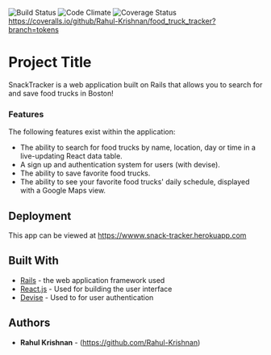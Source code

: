 ![Build Status](https://codeship.com/projects/a7726940-c94a-0134-a2a5-1ec64b81c5f8/status?branch=master)
![Code Climate](https://codeclimate.com/github/Rahul-Krishnan/food_truck_tracker.png)
![Coverage Status](https://coveralls.io/repos/github/Rahul-Krishnan/food_truck_tracker/badge.svg?branch=tokens) https://coveralls.io/github/Rahul-Krishnan/food_truck_tracker?branch=tokens

# Project Title

SnackTracker is a web application built on Rails that allows you to search for and save food trucks in Boston!

### Features

The following features exist within the application:

- The ability to search for food trucks by name, location, day or time in a live-updating React data table.
- A sign up and authentication system for users (with devise).
- The ability to save favorite food trucks.
- The ability to see your favorite food trucks' daily schedule, displayed with a Google Maps view.


## Deployment

This app can be viewed at https://wwww.snack-tracker.herokuapp.com

## Built With

* [Rails](http://rubyonrails.org/) - the web application framework used
* [React.js](https://facebook.github.io/react/) - Used for building the user interface
* [Devise](https://rometools.github.io/rome/) - Used to for user authentication

## Authors

* **Rahul Krishnan** - (https://github.com/Rahul-Krishnan)
